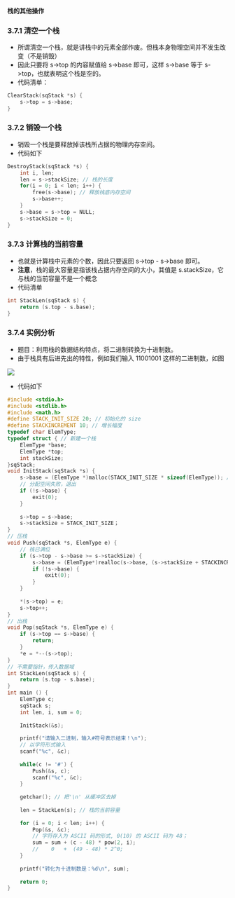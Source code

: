 #### 栈的其他操作

### 3.7.1 清空一个栈
- 所谓清空一个栈，就是讲栈中的元素全部作废。但栈本身物理空间并不发生改变（不是销毁）
- 因此只要将 s->top 的内容赋值给 s->base 即可，这样 s->base 等于 s->top，也就表明这个栈是空的。
- 代码清单：
```c
ClearStack(sqStack *s) {
    s->top = s->base;
}
```

### 3.7.2 销毁一个栈
- 销毁一个栈是要释放掉该栈所占据的物理内存空间。
-  代码如下
```c
DestroyStack(sqStack *s) {
    int i, len;
    len = s->stackSize; // 栈的长度
    for(i = 0; i < len; i++) {
        free(s->base); // 释放栈底内存空间
        s->base++;
    }
    s->base = s->top = NULL;
    s->stackSize = 0;
}
```

### 3.7.3 计算栈的当前容量
- 也就是计算栈中元素的个数，因此只要返回 s->top - s->base 即可。 
- **注意**，栈的最大容量是指该栈占据内存空间的大小，其值是 s.stackSize，它与栈的当前容量不是一个概念
- 代码清单
```c
int StackLen(sqStack s) {
    return (s.top - s.base);
}
```

### 3.7.4 实例分析
- 题目：利用栈的数据结构特点，将二进制转换为十进制数。
-  由于栈具有后进先出的特性，例如我们输入 11001001 这样的二进制数，如图

![](https://i.loli.net/2020/08/26/JIKksCZzQ8DX1vB.png)
- 代码如下
```c
#include <stdio.h>
#include <stdlib.h>
#include <math.h>
#define STACK_INIT_SIZE 20; // 初始化的 size 
#define STACKINCREMENT 10; // 增长幅度
typedef char ElemType;
typedef struct { // 新建一个栈
    ElemType *base;
    ElemType *top;
    int stackSize;
}sqStack;
void InitStack(sqStack *s) {
    s->base = (ElemType *)malloc(STACK_INIT_SIZE * sizeof(ElemType)); // 分配空间
    // 分配空间失败，退出
    if (!s->base) {
        exit(0);
    }
    
    s->top = s->base;
    s->stackSize = STACK_INIT_SIZE；
}
// 压栈
void Push(sqStack *s, ElemType e) {
    // 栈已满位
    if (s->top - s->base >= s->stackSize) {
        s->base = (ElemType*)realloc(s->base, (s->stackSize + STACKINCREMENT) * sizeof(ElemType))
        if (!s->base) {
            exit(0);
        }
    }
    
    *(s->top) = e;
    s->top++;
}
// 出栈
void Pop(sqStack *s, ElemType e) {
    if (s->top == s->base) {
        return;
    }
    *e = *--(s->top);
}
// 不需要指针，传入数据域
int StackLen(sqStack s) {
    return (s.top - s.base);
}
int main () {
    ElemType c;
    sqStack s;
    int len, i, sum = 0;
    
    InitStack(&s);
    
    printf("请输入二进制，输入#符号表示结束！\n");
    // 以字符形式输入
    scanf("%c", &c);
    
    while(c != '#') {
        Push(&s, c);
        scanf("%c", &c);
    }
    
    getchar(); // 把'\n' 从缓冲区去掉
    
    len = StackLen(s); // 栈的当前容量
    
    for (i = 0; i < len; i++) {
        Pop(&s, &c);
        // 字符存入为 ASCII 码的形式, 0(10) 的 ASCII 码为 48；
        sum = sum + (c - 48) * pow(2, i);
        //    0   +  (49 - 48) * 2^0;
    }
    
    printf("转化为十进制数是：%d\n", sum);
    
    return 0;
}
```